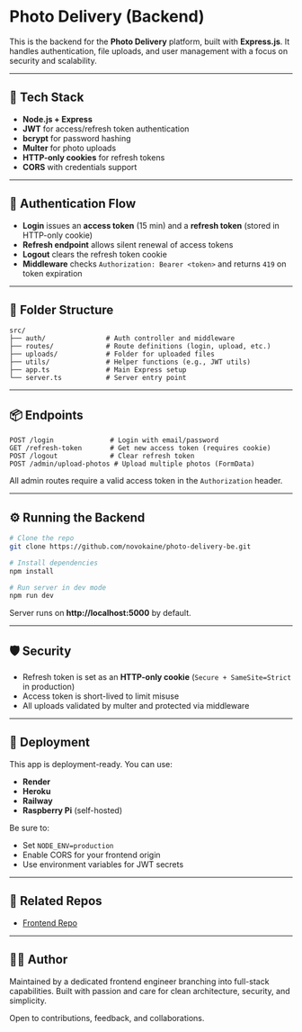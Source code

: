 # Photo Delivery (Backend)

This is the backend for the **Photo Delivery** platform, built with **Express.js**. It handles authentication, file uploads, and user management with a focus on security and scalability.

---

## 🔧 Tech Stack

- **Node.js + Express**
- **JWT** for access/refresh token authentication
- **bcrypt** for password hashing
- **Multer** for photo uploads
- **HTTP-only cookies** for refresh tokens
- **CORS** with credentials support

---

## 🔐 Authentication Flow

- **Login** issues an **access token** (15 min) and a **refresh token** (stored in HTTP-only cookie)
- **Refresh endpoint** allows silent renewal of access tokens
- **Logout** clears the refresh token cookie
- **Middleware** checks `Authorization: Bearer <token>` and returns `419` on token expiration

---

## 📁 Folder Structure

```
src/
├── auth/               # Auth controller and middleware
├── routes/             # Route definitions (login, upload, etc.)
├── uploads/            # Folder for uploaded files
├── utils/              # Helper functions (e.g., JWT utils)
├── app.ts              # Main Express setup
└── server.ts           # Server entry point
```

---

## 📦 Endpoints

```http
POST /login              # Login with email/password
GET /refresh-token       # Get new access token (requires cookie)
POST /logout             # Clear refresh token
POST /admin/upload-photos # Upload multiple photos (FormData)
```

All admin routes require a valid access token in the `Authorization` header.

---

## ⚙️ Running the Backend

```bash
# Clone the repo
git clone https://github.com/novokaine/photo-delivery-be.git

# Install dependencies
npm install

# Run server in dev mode
npm run dev
```

Server runs on **http://localhost:5000** by default.

---

## 🛡 Security

- Refresh token is set as an **HTTP-only cookie** (`Secure + SameSite=Strict` in production)
- Access token is short-lived to limit misuse
- All uploads validated by multer and protected via middleware

---

## 🚀 Deployment

This app is deployment-ready. You can use:

- **Render**
- **Heroku**
- **Railway**
- **Raspberry Pi** (self-hosted)

Be sure to:

- Set `NODE_ENV=production`
- Enable CORS for your frontend origin
- Use environment variables for JWT secrets

---

## 🔗 Related Repos

- [Frontend Repo](https://github.com/novokaine/photo-delivery-fe)

---

## 👨‍💻 Author

Maintained by a dedicated frontend engineer branching into full-stack capabilities. Built with passion and care for clean architecture, security, and simplicity.

Open to contributions, feedback, and collaborations.
